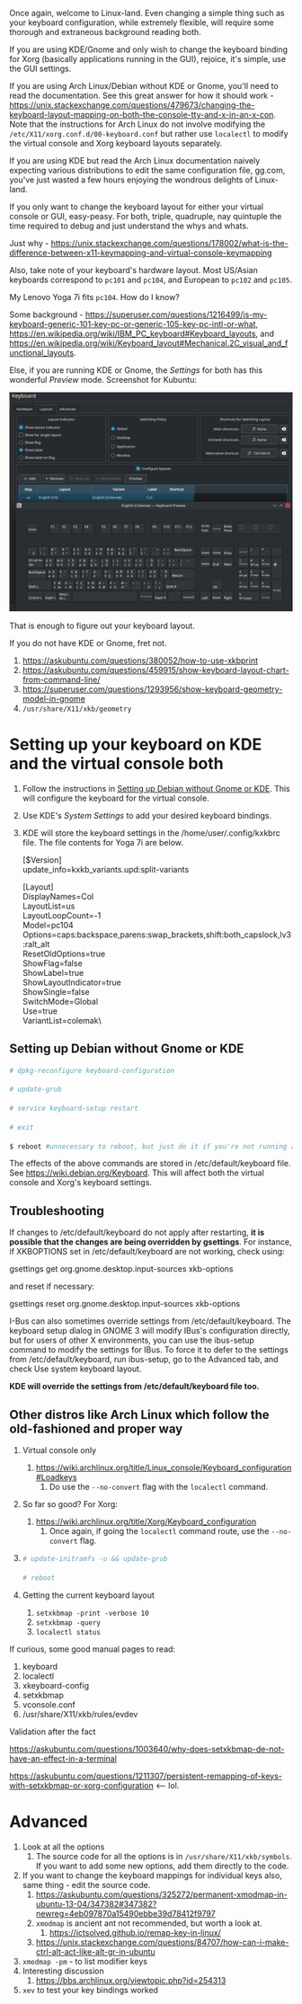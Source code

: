 Once again, welcome to Linux-land. Even changing a simple thing such as your keyboard configuration, while extremely flexible, will require some thorough and extraneous background reading both.

If you are using KDE/Gnome and only wish to change the keyboard binding for Xorg (basically applications running in the GUI), rejoice, it's simple, use the GUI settings.

If you are using Arch Linux/Debian without KDE or Gnome, you'll need to read the documentation. See this great answer for how it should work - https://unix.stackexchange.com/questions/479673/changing-the-keyboard-layout-mapping-on-both-the-console-tty-and-x-in-an-x-con. Note that the instructions for Arch Linux do not involve modifying the `/etc/X11/xorg.conf.d/00-keyboard.conf` but rather use `localectl` to modify the virtual console and Xorg keyboard layouts separately.

If you are using KDE but read the Arch Linux documentation naively expecting various distributions to edit the same configuration file, gg.com, you've just wasted a few hours enjoying the wondrous delights of Linux-land.

If you only want to change the keyboard layout for either your virtual console or GUI, easy-peasy. For both, triple, quadruple, nay quintuple the time required to debug and just understand the whys and whats.

Just why - https://unix.stackexchange.com/questions/178002/what-is-the-difference-between-x11-keymapping-and-virtual-console-keymapping

Also, take note of your keyboard's hardware layout. Most US/Asian keyboards correspond to `pc101` and `pc104`, and European to `pc102` and `pc105`.

My Lenovo Yoga 7i fits `pc104`. How do I know?

Some background - https://superuser.com/questions/1216499/is-my-keyboard-generic-101-key-pc-or-generic-105-key-pc-intl-or-what, https://en.wikipedia.org/wiki/IBM_PC_keyboard#Keyboard_layouts, and https://en.wikipedia.org/wiki/Keyboard_layout#Mechanical.2C_visual_and_functional_layouts.

Else, if you are running KDE or Gnome, the *Settings* for both has this wonderful *Preview* mode. Screenshot for Kubuntu:

![kubuntu-keyboard.png](./kubuntu-keyboard.png)

That is enough to figure out your keyboard layout.

If you do not have KDE or Gnome, fret not.

1. https://askubuntu.com/questions/380052/how-to-use-xkbprint
2. https://askubuntu.com/questions/459915/show-keyboard-layout-chart-from-command-line/
3. https://superuser.com/questions/1293956/show-keyboard-geometry-model-in-gnome
4. `/usr/share/X11/xkb/geometry`

# Setting up your keyboard on KDE and the virtual console both

1. Follow the instructions in [Setting up Debian without Gnome or KDE](#setting-up-debian-without-gnome-or-kde). This will configure the keyboard for the virtual console.

2. Use KDE's *System Settings* to add your desired keyboard bindings.

3. KDE will store the keyboard settings in the /home/user/.config/kxkbrc file.
   The file contents for Yoga 7i are below.

   [$Version]\
   update_info=kxkb_variants.upd:split-variants

   [Layout]\
   DisplayNames=Col\
   LayoutList=us\
   LayoutLoopCount=-1\
   Model=pc104\
   Options=caps:backspace,parens:swap_brackets,shift:both_capslock,lv3:ralt_alt\
   ResetOldOptions=true\
   ShowFlag=false\
   ShowLabel=true\
   ShowLayoutIndicator=true\
   ShowSingle=false\
   SwitchMode=Global\
   Use=true\
   VariantList=colemak\

## Setting up Debian without Gnome or KDE

```bash
# dpkg-reconfigure keyboard-configuration

# update-grub

# service keyboard-setup restart

# exit

$ reboot #unnecessary to reboot, but just do it if you're not running a server, eh?
```

The effects of the above commands are stored in /etc/default/keyboard file. See https://wiki.debian.org/Keyboard. This will affect both the virtual console and Xorg's keyboard settings.

## Troubleshooting

If changes to /etc/default/keyboard do not apply after restarting, **it is possible that the changes are being overridden by gsettings**. For instance, if XKBOPTIONS set in /etc/default/keyboard are not working, check using:

gsettings get org.gnome.desktop.input-sources xkb-options

and reset if necessary:

gsettings reset org.gnome.desktop.input-sources xkb-options

I-Bus can also sometimes override settings from /etc/default/keyboard. The keyboard setup dialog in GNOME 3 will modify IBus's configuration directly, but for users of other X environments, you can use the ibus-setup command to modify the settings for IBus. To force it to defer to the settings from /etc/default/keyboard, run ibus-setup, go to the Advanced tab, and check Use system keyboard layout.

**KDE will override the settings from /etc/default/keyboard file too.**

## Other distros like Arch Linux which follow the old-fashioned and proper way

1. Virtual console only

   1. https://wiki.archlinux.org/title/Linux_console/Keyboard_configuration#Loadkeys
      1. Do use the `--no-convert` flag with the `localectl` command.

2. So far so good? For Xorg:

   1. https://wiki.archlinux.org/title/Xorg/Keyboard_configuration
      1. Once again, if going the `localectl`  command route, use the `--no-convert` flag.

3. ```bash
   # update-initramfs -u && update-grub
   
   # reboot
   ```

4. Getting the current keyboard layout

   1. `setxkbmap -print -verbose 10`
   2. `setxkbmap -query`
   3. `localectl status`

If curious, some good manual pages to read:

1. keyboard
2. localectl
3. xkeyboard-config
4. setxkbmap
5. vconsole.conf
6. /usr/share/X11/xkb/rules/evdev

Validation after the fact

https://askubuntu.com/questions/1003640/why-does-setxkbmap-de-not-have-an-effect-in-a-terminal

https://askubuntu.com/questions/1211307/persistent-remapping-of-keys-with-setxkbmap-or-xorg-configuration <-- lol.

# Advanced

1. Look at all the options
   1. The source code for all the options is in `/usr/share/X11/xkb/symbols`. If you want to add some new options, add them directly to the code.
2. If you want to change the keyboard mappings for individual keys also, same thing - edit the source code.
   1. https://askubuntu.com/questions/325272/permanent-xmodmap-in-ubuntu-13-04/347382#347382?newreg=4eb097870a15490ebbe39d78412f9797
   2. `xmodmap` is ancient ant not recommended, but worth a look at.
      1. https://ictsolved.github.io/remap-key-in-linux/
   3. https://unix.stackexchange.com/questions/84707/how-can-i-make-ctrl-alt-act-like-alt-gr-in-ubuntu
3. `xmodmap -pm` - to list modifier keys
4. Interesting discussion
   1. https://bbs.archlinux.org/viewtopic.php?id=254313
5. `xev` to test your key bindings worked